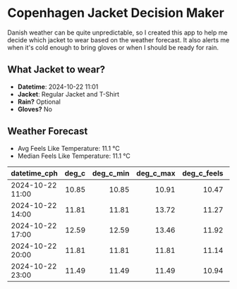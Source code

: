 
# Copenhagen Jacket Decision Maker

Danish weather can be quite unpredictable, so I created this app to help me decide which jacket to wear based on the weather forecast. 
It also alerts me when it's cold enough to bring gloves or when I should be ready for rain.

## What Jacket to wear?

- **Datetime**: 2024-10-22 11:01
- **Jacket**: Regular Jacket and T-Shirt
- **Rain?** Optional
- **Gloves?** No

## Weather Forecast
- Avg Feels Like Temperature: 11.1 °C
- Median Feels Like Temperature: 11.1 °C

| datetime_cph     |   deg_c |   deg_c_min |   deg_c_max |   deg_c_feels | weather   | wind   | rain   |
|:-----------------|--------:|------------:|------------:|--------------:|:----------|:-------|:-------|
| 2024-10-22 11:00 |   10.85 |       10.85 |       10.91 |         10.47 | Rain      | Low    | Low    |
| 2024-10-22 14:00 |   11.81 |       11.81 |       13.72 |         11.27 | Clouds    | Medium | None   |
| 2024-10-22 17:00 |   12.59 |       12.59 |       13.46 |         11.92 | Clouds    | High   | None   |
| 2024-10-22 20:00 |   11.81 |       11.81 |       11.81 |         11.14 | Clear     | High   | None   |
| 2024-10-22 23:00 |   11.49 |       11.49 |       11.49 |         10.94 | Clouds    | High   | None   |
        